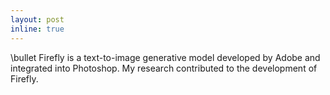 ```yaml
---
layout: post
inline: true
---
```


\bullet Firefly is a text-to-image generative model developed by Adobe and integrated into Photoshop. My research contributed to the development of Firefly.